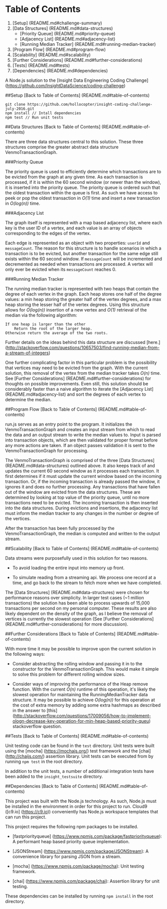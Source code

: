 # Table of Contents

1. [Setup] (README.md#challenge-summary)
2. [Data Structures] (README.md#data-structures)
	- [Priority Queue] (README.md#priority-queue)
	- [Adjacency List] (README.md#adjacency-list)
	- [Running Median Tracker] (README.md#running-median-tracker)
3. [Program Flow] (README.md#program-flow)
4. [Scalability] (README.md#scalability)
5. [Further Considerations] (README.md#further-considerations)
6. [Tests] (README.md#tests)
7. [Dependencies] (README.md#dependencies)

A Node.js solution to the [Insight Data Engineering Coding Challenge] (https://github.com/InsightDataScience/coding-challenge)

##Setup
[Back to Table of Contents] (README.md#table-of-contents)

	git clone https://github.com/hollocopter/insight-coding-challenge-july-2016.git
	npm install // Intall dependencies
	npm test // Run unit tests

##Data Structures
[Back to Table of Contents] (README.md#table-of-contents)

There are three data structures central to this solution. These three structures comprise the greater abstract data structure VenmoTransactionGraph.

###Priority Queue

The priority queue is used to efficiently determine which transactions are to be evicted from the graph at any given time. As each transaction is processed, if it is within the 60 second window (or newer than the window), it is inserted into the priority queue. The priority queue is ordered such that the oldest transaction within the queue is first. As such we have access to peek or pop the oldest transaction in _O(1)_ time and insert a new transaction in _O(log(n))_ time.

###Adjacency List

The graph itself is represented with a map based adjacency list, where each key is the user ID of a vertex, and each value is an array of objects corresponding to the edges of the vertex.

Each edge is represented as an object with two properties: `userId` and `messageCount`. The reason for this structure is to handle scenarios in which a transaction is to be evicted, but another transaction for the same edge still exists within the 60 second window. If `messageCount` will be incremented and decremented as needed when transactions are processed. A vertex will only ever be evicted when its `messageCount` reaches 0.

###Running Median Tracker

The running median tracker is represented with two heaps that contain the degree of each vertex in the graph. Each heap stores one half of the degree values: a min heap storing the greater half of the vertex degrees, and a max heap storing the lesser half of the vertex degrees. Using this structure allows for _O(log(n))_ insertion of a new vertex and _O(1)_ retrieval of the median via the following algorithm:

	If one heap is larger than the other
		Return the root of the larger heap.
	Otherwise return the average of the two roots.

Further details on the ideas behind this data structure are discussed [here.] (http://stackoverflow.com/questions/10657503/find-running-median-from-a-stream-of-integers)

One further complicating factor in this particular problem is the possibility that vertices may need to be evicted from the graph. With the current solution, this removal of the vertex from the median tracker takes _O(n)_ time. See [Further Considerations] (README.md#further-considerations) for thoughts on possible improvements. Even still, this solution should be considerably faster than a naive algorithm to iterate the [Adjacency List] (README.md#adjacency-list) and sort the degrees of each vertex to determine the median.

##Program Flow
[Back to Table of Contents] (README.md#table-of-contents)

run.js serves as an entry point to the program. It initializes the VenmoTransactionGraph and creates an input stream from which to read the data and an output stream to write the median values to. Input is parsed into transaction objects, which are then validated for proper format before any more actions are taken. If an object passes validation it is sent to the VenmoTransactionGraph for processing.

The VenmoTransactionGraph is comprised of the three [Data Structures] (README.md#data-structures) outlined above. It also keeps track of and updates the current 60 second window as it processes each transaction. It first determines if it must update the current window based on the incoming transaction. Or, if the incoming transaction is already passed the window, it ignores it and does no further processing. Any transactions that have fallen out of the window are evicted from the data structures. These are determined by looking at top value of the priority queue, until no more transactions need to be evicted. The incoming transaction is then inserted into the data structures. During evictions and insertions, the adjacency list must inform the median tracker to any changes in the number or degree of the vertices.

After the transaction has been fully processed by the VenmoTransactionGraph, the median is computed and written to the output stream.

##Scalability
[Back to Table of Contents] (README.md#table-of-contents)

Data streams were purposefully used in this solution for two reasons.

- To avoid loading the entire input into memory up front.

- To simulate reading from a streaming api. We process one record at a time, and go back to the stream to fetch more when we have completed.

The [Data Structures] (README.md#data-structures) were chosen for performance reasons over simplicity. In larger test cases (~1 million transactions) the solution has been able to process upwards of 15,000 transactions per second on my personal computer. These results are also likely dependent on the density of the graph, as I believe the removal of vertices is currently the slowest operation (See [Further Considerations] (README.md#further-considerations) for more discussion).

##Further Considerations
[Back to Table of Contents] (README.md#table-of-contents)

With more time it may be possible to improve upon the current solution in the following ways:

- Consider abstracting the rolling window and passing it in to the constructor for the VenmoTransactionGraph. This would make it simple to solve this problem for different rolling window sizes.

- Consider ways of improving the performance of the Heap remove function. With the current _O(n)_ runtime of this operation, it's likely the slowest operation for maintaining the RunningMedianTracker data structure. It may be possible to achieve _O(log(n))_ for this operation at the cost of extra memory by adding some extra hashmaps as described in the answer to [this] (http://stackoverflow.com/questions/17009056/how-to-implement-ologn-decrease-key-operation-for-min-heap-based-priority-queu) stackoverflow question.

##Tests
[Back to Table of Contents] (README.md#table-of-contents)

Unit testing code can be found in the `test` directory. Unit tests were built using the [mocha] (https://mochajs.org/) test framework and the [chai] (http://chaijs.com/) assertion library. Unit tests can be executed from by running `npm test` in the root directory.

In addition to the unit tests, a number of additional integration tests have been added to the `insight_testsuite` directory.

##Dependencies
[Back to Table of Contents] (README.md#table-of-contents)

This project was built with the Node.js technology. As such, Node.js must be installed in the environment in order for this project to run. Cloud9 ([c9.io] (https://c9.io)) conveniently has Node.js workspace templates that can run this project.

This project requires the following npm packages to be installed.

- [fastpriorityqueue] (https://www.npmjs.com/package/fastpriorityqueue): A performant heap based priority queue implementation.

- [JSONStream] (https://www.npmjs.com/package/JSONStream): A convenience library for parsing JSON from a stream.

- [mocha] (https://www.npmjs.com/package/mocha): Unit testing framework.

- [chai] (https://www.npmjs.com/package/chai): Assertion library for unit testing.

These dependencies can be installed by running `npm install` in the root directory.